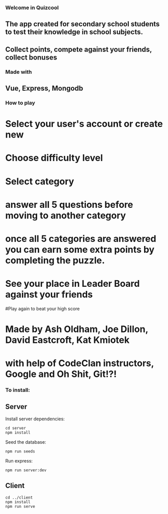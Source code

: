 ### Welcome in Quizcool
## The app created for secondary school students to test their knowledge in school subjects.
## Collect points, compete against your friends, collect bonuses

### Made with
## Vue, Express, Mongodb

### How to play
# Select your user's account or create new
# Choose difficulty level
# Select category
# answer all 5 questions before moving to another category
# once all 5 categories are answered you can earn some extra points by completing the puzzle.
# See your place in Leader Board against your friends
#Play again to beat your high score

# Made by Ash Oldham, Joe Dillon, David Eastcroft, Kat Kmiotek
# with help of CodeClan instructors, Google and Oh Shit, Git!?!


### To install:

## Server

Install server dependencies:

```
cd server
npm install
```

Seed the database:

```
npm run seeds
```

Run express:

```
npm run server:dev
```

## Client

```
cd ../client
npm install
npm run serve
```
